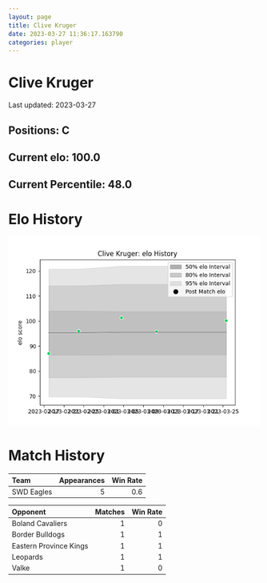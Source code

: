 ```yaml
---  
layout: page  
title: Clive Kruger  
date: 2023-03-27 11:36:17.163790  
categories: player  
---
```

# Clive Kruger


Last updated: 2023-03-27
## Positions: C

## Current elo: 100.0

## Current Percentile: 48.0

# Elo History


![elo history](history_CliveKruger.png)
# Match History


| Team       |   Appearances |   Win Rate |
|:-----------|--------------:|-----------:|
| SWD Eagles |             5 |        0.6 |

| Opponent               |   Matches |   Win Rate |
|:-----------------------|----------:|-----------:|
| Boland Cavaliers       |         1 |          0 |
| Border Bulldogs        |         1 |          1 |
| Eastern Province Kings |         1 |          1 |
| Leopards               |         1 |          1 |
| Valke                  |         1 |          0 |